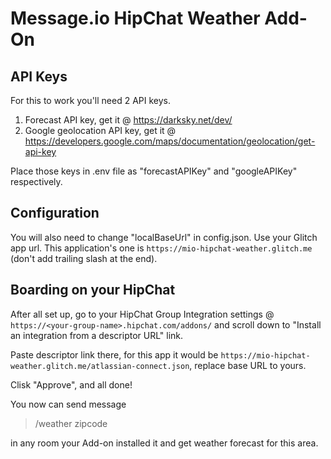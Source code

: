 # Message.io HipChat Weather Add-On

## API Keys

For this to work you'll need 2 API keys.

1. Forecast API key, get it @ https://darksky.net/dev/
2. Google geolocation API key, get it @ https://developers.google.com/maps/documentation/geolocation/get-api-key

Place those keys in .env file as "forecastAPIKey" and "googleAPIKey" respectively.

## Configuration

You will also need to change "localBaseUrl" in config.json. Use your Glitch app url. This application's one is `https://mio-hipchat-weather.glitch.me` (don't add trailing slash at the end).

## Boarding on your HipChat

After all set up, go to your HipChat Group Integration settings @ `https://<your-group-name>.hipchat.com/addons/` and scroll down to "Install an integration from a descriptor URL" link.

Paste descriptor link there, for this app it would be `https://mio-hipchat-weather.glitch.me/atlassian-connect.json`, replace base URL to yours.

Clisk "Approve", and all done!

You now can send message 
> /weather zipcode

in any room your Add-on installed it and get weather forecast for this area.